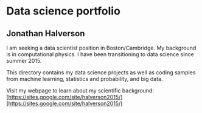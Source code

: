 # Data science portfolio

## Jonathan Halverson

I am seeking a data scientist position in Boston/Cambridge. My background is in computational physics. I have been transitioning to data science since summer 2015.

This directory contains my data science projects as well as coding samples from machine learning, statistics and probability, and big data.

Visit my webpage to learn about my scientific background: [https://sites.google.com/site/halverson2015/](https://sites.google.com/site/halverson2015/)
